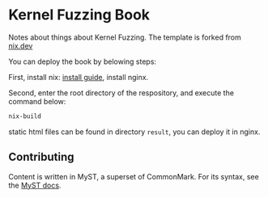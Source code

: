 # Kernel Fuzzing Book

Notes about things about Kernel Fuzzing. The template is forked from [nix.dev](https://nix.dev)

You can deploy the book by belowing steps:

First, install nix: [install guide](https://nixos.org/download/), install nginx.

Second, enter the root directory of the respository, and execute the command below:

```bash 
nix-build
```

static html files can be found in directory `result`, you can deploy it in nginx.

## Contributing

Content is written in MyST, a superset of CommonMark. For its syntax, see the [MyST docs](https://myst-parser.readthedocs.io/en/latest/syntax/typography.html#syntax-core).

